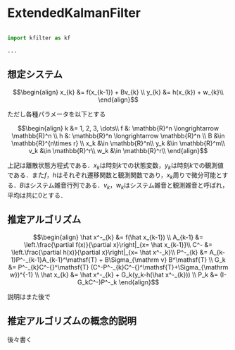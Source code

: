 # ExtendedKalmanFilter

```python

import kfilter as kf

...

```

## 想定システム

```math
\begin{align}
x_{k} &= f(x_{k-1}) + Bv_{k} \\
y_{k} &= h(x_{k}) + w_{k}\\
\end{align}
```
ただし各種パラメータを以下とする
```math
\begin{align}
k &= 1, 2, 3, \dots\\
f &: \mathbb{R}^n \longrightarrow \mathbb{R}^n \\
h &: \mathbb{R}^n \longrightarrow \mathbb{R}^n \\
B &\in \mathbb{R}^{n\times r} \\
x_k &\in \mathbb{R}^n\\
y_k &\in \mathbb{R}^m\\
v_k &\in \mathbb{R}^r\\
w_k &\in \mathbb{R}^r\\
\end{align}
```

上記は離散状態方程式である．$`x_k`$は時刻$`k`$での状態変数，$`y_k`$は時刻$`k`$での観測値である．また$`f`$，$`h`$はそれぞれ遷移関数と観測関数であり，$`x_k`$周りで微分可能とする．$`B`$はシステム雑音行列である．$`v_k`$，$`w_k`$はシステム雑音と観測雑音と呼ばれ，平均は共に$`0`$とする．

## 推定アルゴリズム

```math
\begin{align}
\hat x^-_{k} &= f(\hat x_{k-1}) \\
A_{k-1} &= \left.\frac{\partial f(x)}{\partial x}\right|_{x= \hat x_{k-1}}\\
C^- &= \left.\frac{\partial h(x)}{\partial x}\right|_{x= \hat x^-_k}\\
P^-_{k} &= A_{k-1}P^-_{k-1}A_{k-1}^\mathsf{T} + B\Sigma_{\mathrm v} B^\mathsf{T} \\
G_k &= P^-_{k}C^-{}^\mathsf{T} (C^-P^-_{k}C^-{}^\mathsf{T}+\Sigma_{\mathrm w})^{-1} \\
\hat x_{k} &= \hat x^-_{k} + G_k(y_k-h(\hat x^-_{k})) \\
P_k &= (I-G_kC^-)P^-_k
\end{align}
```

説明はまた後で

## 推定アルゴリズムの概念的説明

後々書く

